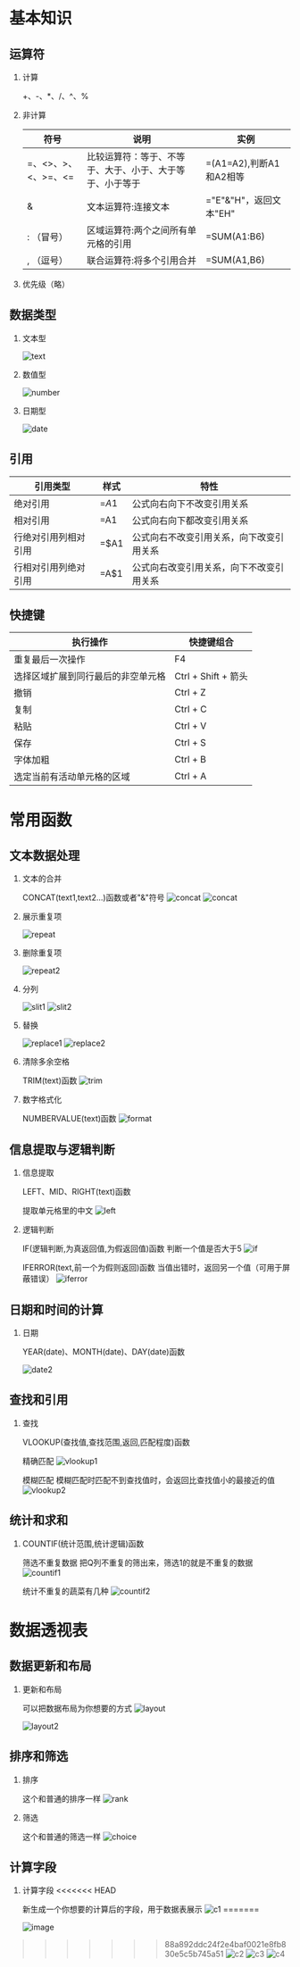 # 基本知识
## 运算符
1. 计算
    
    +、-、*、/、^、%

2. 非计算
   
    |  符号  | 说明  | 实例 |
    |  ----  | ----  | ---- |
    | =、<>、>、<、>=、<=  | 比较运算符：等于、不等于、大于、小于、大于等于、小于等于 |=(A1=A2),判断A1和A2相等|
    | &  | 文本运算符:连接文本 |="E"&"H"，返回文本"EH"|
    | : （冒号）| 区域运算符:两个之间所有单元格的引用 |=SUM(A1:B6)|
    | , （逗号）| 联合运算符:将多个引用合并 |=SUM(A1,B6)|
3. 优先级（略）

## 数据类型
1. 文本型
   
   ![text](./text.png "text")

2. 数值型
   
   ![number](./number.png "number")
3. 日期型

    ![date](./date.png "date")
## 引用
   | 引用类型 | 样式 | 特性 |
   | ---- | ---- | ---- |
   |绝对引用| =$A$1 | 公式向右向下不改变引用关系 |
   |相对引用| =A1 | 公式向右向下都改变引用关系 |
   |行绝对引用列相对引用| =$A1 | 公式向右不改变引用关系，向下改变引用关系|
   |行相对引用列绝对引用| =A$1 | 公式向右改变引用关系，向下不改变引用关系|

## 快捷键
   | 执行操作 | 快捷键组合 |
   | ---- | ---- |
   | 重复最后一次操作 | F4 |
   | 选择区域扩展到同行最后的非空单元格 | Ctrl + Shift + 箭头|
   | 撤销 | Ctrl + Z |
   | 复制 | Ctrl + C |
   | 粘贴 | Ctrl + V |
   | 保存 | Ctrl + S |
   | 字体加粗 | Ctrl + B |
   | 选定当前有活动单元格的区域 | Ctrl + A |

# 常用函数
## 文本数据处理
1. 文本的合并

    CONCAT(text1,text2...)函数或者"&"符号
    ![concat](./concat1.jpg "concat1")
    ![concat](./concat2.jpg "concat2")
2. 展示重复项

    ![repeat](./repeat.jpg "repeat")

3. 删除重复项

    ![repeat2](./repeat2.jpg "repeat2")

4. 分列

    ![slit1](./slit1.jpg "slit1")
    ![slit2](./slit2.jpg "slit2")

5. 替换
   
   ![replace1](./replace1.jpg)
   ![replace2](./replace2.jpg)

6. 清除多余空格
   
   TRIM(text)函数
    ![trim](./trim.jpg)

7. 数字格式化
   
    NUMBERVALUE(text)函数
    ![format](./format.jpg)

## 信息提取与逻辑判断

1. 信息提取
   
    LEFT、MID、RIGHT(text)函数
    
    提取单元格里的中文
    ![left](./left.jpg "left")

2. 逻辑判断

    IF(逻辑判断,为真返回值,为假返回值)函数
    判断一个值是否大于5
    ![if](./if.jpg "if")

    IFERROR(text,前一个为假则返回)函数
    当值出错时，返回另一个值（可用于屏蔽错误）
    ![iferror](./iferror.jpg "iferror")
## 日期和时间的计算

1. 日期

    YEAR(date)、MONTH(date)、DAY(date)函数
    
    ![date2](date2.jpg "date2")

## 查找和引用

1. 查找
   
    VLOOKUP(查找值,查找范围,返回,匹配程度)函数

    精确匹配
   ![vlookup1](vlookup1.jpg "vlookup1")

    模糊匹配
    模糊匹配时匹配不到查找值时，会返回比查找值小的最接近的值
   ![vlookup2](vlookup2.jpg "vlookup2")


## 统计和求和

1. COUNTIF(统计范围,统计逻辑)函数
   
   筛选不重复数据
   把Q列不重复的筛出来，筛选1的就是不重复的数据
   ![countif1](countif1.jpg "countif1")

   统计不重复的蔬菜有几种
   ![countif2](countif2.jpg "countif2")


# 数据透视表
## 数据更新和布局
1. 更新和布局
    
    可以把数据布局为你想要的方式
    ![layout](layout.jpg "layout")

    ![layout2](layout2.jpg "layout2")

## 排序和筛选
1. 排序
   
   这个和普通的排序一样
   ![rank](rank.jpg "rank")

2. 筛选

    这个和普通的筛选一样
   ![choice](choice.jpg "choice")
## 计算字段

1. 计算字段
<<<<<<< HEAD
    
    新生成一个你想要的计算后的字段，用于数据表展示
    ![c1](c1.jpg "c1")
=======

    ![image](https://github.com/yuemanly/excel/blob/master/c1.jpg "c1")
>>>>>>> 88a892ddc24f2e4baf0021e8fb830e5c5b745a51
    ![c2](c2.jpg "c2")
    ![c3](c3.jpg "c3")
    ![c4](c4.jpg "c4")
